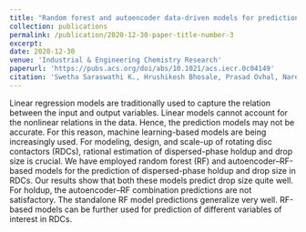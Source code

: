 ```yaml
---
title: "Random forest and autoencoder data-driven models for prediction of dispersed-phase holdup and drop size in rotating disc contactors"
collection: publications
permalink: /publication/2020-12-30-paper-title-number-3
excerpt: 
date: 2020-12-30
venue: 'Industrial & Engineering Chemistry Research'
paperurl: 'https://pubs.acs.org/doi/abs/10.1021/acs.iecr.0c04149'
citation: 'Swetha Saraswathi K., Hrushikesh Bhosale, Prasad Ovhal, Naren Parlikkad Rajan, and Jayaraman Krishnamoorthy Valadi Industrial & Engineering Chemistry Research 2021 60 (1), 425-435 DOI: 10.1021/acs.iecr.0c04149'
---
```

Linear regression models are traditionally used to capture the relation between the input and output variables. Linear models cannot account for the nonlinear relations in the data. Hence, the prediction models may not be accurate. For this reason, machine learning-based models are being increasingly used. For modeling, design, and scale-up of rotating disc contactors (RDCs), rational estimation of dispersed-phase holdup and drop size is crucial. We have employed random forest (RF) and autoencoder–RF-based models for the prediction of dispersed-phase holdup and drop size in RDCs. Our results show that both these models predict drop size quite well. For holdup, the autoencoder–RF combination predictions are not satisfactory. The standalone RF model predictions generalize very well. RF-based models can be further used for prediction of different variables of interest in RDCs.